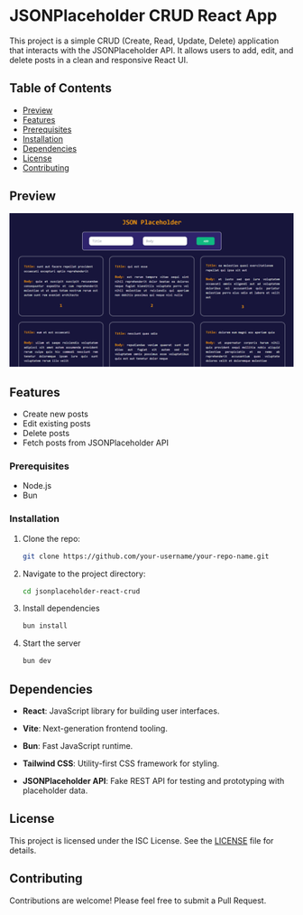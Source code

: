 # JSONPlaceholder CRUD React App

This project is a simple CRUD (Create, Read, Update, Delete) application that interacts with the JSONPlaceholder API. It allows users to add, edit, and delete posts in a clean and responsive React UI.

## Table of Contents

- [Preview](#preview)
- [Features](#features)
- [Prerequisites](#prerequisites)
- [Installation](#installation)
- [Dependencies](#dependencies)
- [License](#license)
- [Contributing](#contributing)

## Preview

![preview.png](./public/preview.png?raw=true)

## Features

- Create new posts
- Edit existing posts
- Delete posts
- Fetch posts from JSONPlaceholder API

### Prerequisites
- Node.js
- Bun

### Installation

1. Clone the repo:

   ```sh
   git clone https://github.com/your-username/your-repo-name.git
    ```

2. Navigate to the project directory:

    ```sh
    cd jsonplaceholder-react-crud
    ```

2. Install dependencies
    ```sh
    bun install
    ```

3. Start the server
    ```sh
    bun dev
    ```

## Dependencies

- **React**: JavaScript library for building user interfaces.

- **Vite**: Next-generation frontend tooling.

- **Bun**: Fast JavaScript runtime.

- **Tailwind CSS**: Utility-first CSS framework for styling.

- **JSONPlaceholder API**: Fake REST API for testing and prototyping with placeholder data.

## License

This project is licensed under the ISC License. See the [LICENSE](./LICENSE) file for details.

## Contributing

Contributions are welcome! Please feel free to submit a Pull Request.
